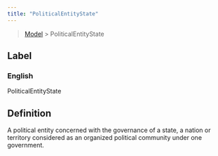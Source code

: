 ```yaml
---
title: "PoliticalEntityState"
---
```


> [Model](../../) > PoliticalEntityState

## Label

### English
PoliticalEntityState


## Definition
A political entity concerned with the governance of a state, a nation or territory considered as an organized political community under one government. 


    
